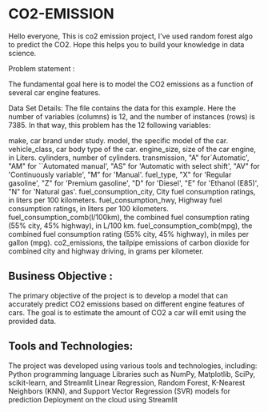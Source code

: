 # CO2-EMISSION

Hello everyone,
This is co2 emission project, I've used random forest algo to predict the CO2. Hope this helps you to build your knowledge in data science.

Problem statement :

The fundamental goal here is to model the CO2 emissions as a function of several car engine features.

Data Set Details: The file contains the data for this example. Here the number of variables (columns) is 12, and the number of instances (rows) is 7385. In that way, this problem has the 12 following variables:

make, car brand under study.
model, the specific model of the car.
vehicle_class, car body type of the car.
engine_size, size of the car engine, in Liters.
cylinders, number of cylinders.
transmission, "A" for`Automatic', "AM" for ``Automated manual', "AS" for 'Automatic with select shift', "AV" for 'Continuously variable', "M" for 'Manual'.
fuel_type, "X" for 'Regular gasoline', "Z" for 'Premium gasoline', "D" for 'Diesel', "E" for 'Ethanol (E85)', "N" for 'Natural gas'.
fuel_consumption_city, City fuel consumption ratings, in liters per 100 kilometers.
fuel_consumption_hwy, Highway fuel consumption ratings, in liters per 100 kilometers.
fuel_consumption_comb(l/100km), the combined fuel consumption rating (55% city, 45% highway), in L/100 km.
fuel_consumption_comb(mpg), the combined fuel consumption rating (55% city, 45% highway), in miles per gallon (mpg).
co2_emissions, the tailpipe emissions of carbon dioxide for combined city and highway driving, in grams per kilometer.


## Business Objective : 

The primary objective of the project is to develop a model that can accurately predict CO2 emissions based on different engine features of cars.
The goal is to estimate the amount of CO2 a car will emit using the provided data.

## Tools and Technologies:

The project was developed using various tools and technologies, including:
Python programming language
Libraries such as NumPy, Matplotlib, SciPy, scikit-learn, and Streamlit
Linear Regression, Random Forest, K-Nearest Neighbors (KNN), and Support Vector Regression (SVR) models for prediction
Deployment on the cloud using Streamlit
